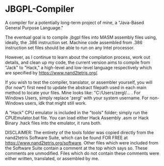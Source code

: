 # JBGPL-Compiler
A compiler for a potentially long-term project of mine, a "Java-Based General Purpose Language."

The eventual goal is to compile .jbgpl files into MASM assembly files using, ideally, the .386 instruction set.
  Machine code assembled from .386 instruction set files should be able to run on any Intel processor.
  
However, as I continue to learn about the compilation process, work out details, and clean up my code,
the current version aims to compile from "Jack" to "Hack," a high-level and low-level language respectively
which are specified by https://www.nand2tetris.org/.

If you wish to test the compiler, translator, or assembler yourself, you will (for now*) first need to update
the abstract filepath used in each main method to locate your files.
Mine looks like: "C:/Users/zergl/... .
For Windows Users, simply replace 'zergl' with your system username. For non-Windows users, idk that might still work.

A "Hack" CPU emulator is included in the "tools" folder; simply run the CPUEmulator.bat file.
You can load either Hack Assembly .asm or Hack Binary .hack files into the emulator, it runs both.

DISCLAIMER: The entirety of the tools folder was copied directly from the nand2tetris Software Suite, which can be found FOR FREE at
https://www.nand2tetris.org/software. Other files which were included from the Software Suite contain a comment
at the top which says so. These comments are unmodified. Files which do not contain these comments were either written,
translated, or assembled by me.
